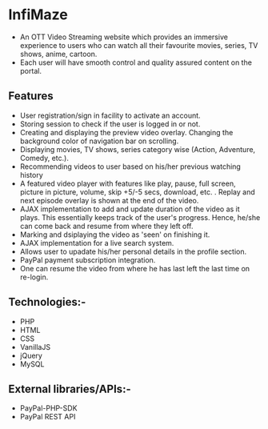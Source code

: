 # InfiMaze
* An OTT Video Streaming website which provides an immersive experience to users who can watch all their favourite movies, series, TV shows, anime, cartoon.
* Each user will have smooth control and quality assured content on the portal.
## Features
* User registration/sign in facility to activate an account.
* Storing session to check if the user is logged in or not.
* Creating and displaying the preview video overlay. Changing the background color of navigation bar on scrolling.
* Displaying movies, TV shows, series category wise (Action, Adventure, Comedy, etc.).
* Recommending videos to user based on his/her previous watching history
* A featured video player with features like play, pause, full screen, picture in picture, volume, skip +5/-5 secs, download, etc. . Replay and next episode overlay is shown at the end of the video.
* AJAX implementation to add and update duration of the video as it plays. This essentially keeps track of the user's progress. Hence, he/she can come back and resume from where they left off.
* Marking and dsiplaying the video as 'seen' on finishing it. 
* AJAX implementation for a live search system.
* Allows user to upadate his/her personal details in the profile section.
* PayPal payment subscription integration.
* One can resume the video from where he has last left the last time on re-login.

## Technologies:-
   * PHP
   * HTML
   * CSS
   * VanillaJS
   * jQuery
   * MySQL

## External libraries/APIs:-
   * PayPal-PHP-SDK
   * PayPal REST API
